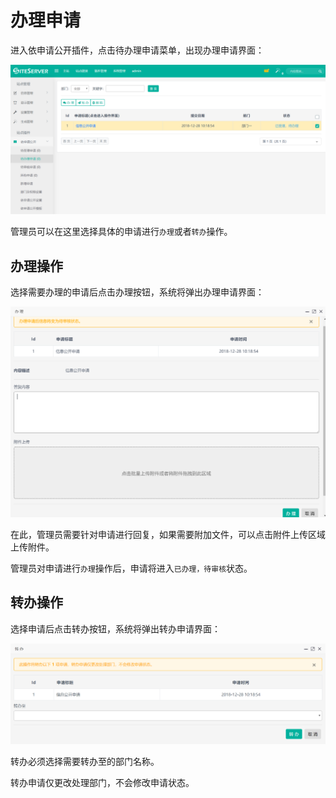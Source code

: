 # 办理申请

进入依申请公开插件，点击待办理申请菜单，出现办理申请界面：

![](assets/reply/01.png)

管理员可以在这里选择具体的申请进行`办理`或者`转办`操作。

## 办理操作

选择需要办理的申请后点击办理按钮，系统将弹出办理申请界面：

![](assets/reply/02.png)

在此，管理员需要针对申请进行回复，如果需要附加文件，可以点击附件上传区域上传附件。

管理员对申请进行`办理`操作后，申请将进入`已办理，待审核`状态。

## 转办操作

选择申请后点击转办按钮，系统将弹出转办申请界面：

![](assets/reply/03.png)

转办必须选择需要转办至的部门名称。

转办申请仅更改处理部门，不会修改申请状态。
